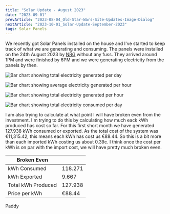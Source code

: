 ```yaml
---
title: "Solar Update - August 2023"
date: "2023-09-01"
prevArticle: "2023-08-04_Old-Star-Wars-Site-Updates-Image-Dialog"
nextArticle: "2023-10-01_Solar-Update-September-2023"
tags: Solar Panels
---
```


We recently got Solar Panels installed on the house and I've started to keep track of what we are generating and consuming. The panels were installed on the 24th August 2023 by [NRG](https://nrgpanel.ie/) without any fuss. They arrived around 1PM and were finished by 6PM and we were generating electricity from the panels by then.

![Bar chart showing total electricity generated per day](/images/2023_08_TotalGenerated_PerDay.png)

![Bar chart showing average electricity generated per hour](/images/2023_08_AvgGenerated_PerHour.png)

![Bar chart showing total electricity generated per hour](/images/2023_08_TotalGenerated_PerHour.png)

![Bar chart showing total electricity consumed per day](/images/2023_08_TotalConsumed.png)

I am also trying to calculate at what point I will have broken even from the investment. I'm trying to do this by calculating how much eack kWh produced has cost so far. For this first short month we have generated 127.938 kWh consumed or exported. As the total cost of the system was €11,315.42, this means each kWh has cost us €88.44. So this is a bit more than each imported kWh costing us about 0.39c. I think once the cost per kWh is on par with the import cost, we will have pretty much broken even.

| Broken Even        |         |
| ------------------ | ------- |
| kWh Consumed       | 118.271 |
| kWh Exported       | 9.667   |
| Total kWh Produced | 127.938 |
| Price per kWh      | €88.44  |

Paddy
